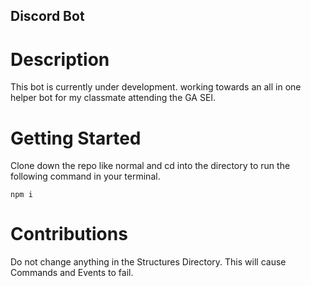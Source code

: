 ## Discord Bot

# Description
This bot is currently under development. working towards an all in one helper bot for my classmate attending the GA SEI.

# Getting Started
Clone down the repo like normal and cd into the directory to run the following command in your terminal.
```
npm i
```

# Contributions
Do not change anything in the Structures Directory. This will cause Commands and Events to fail.